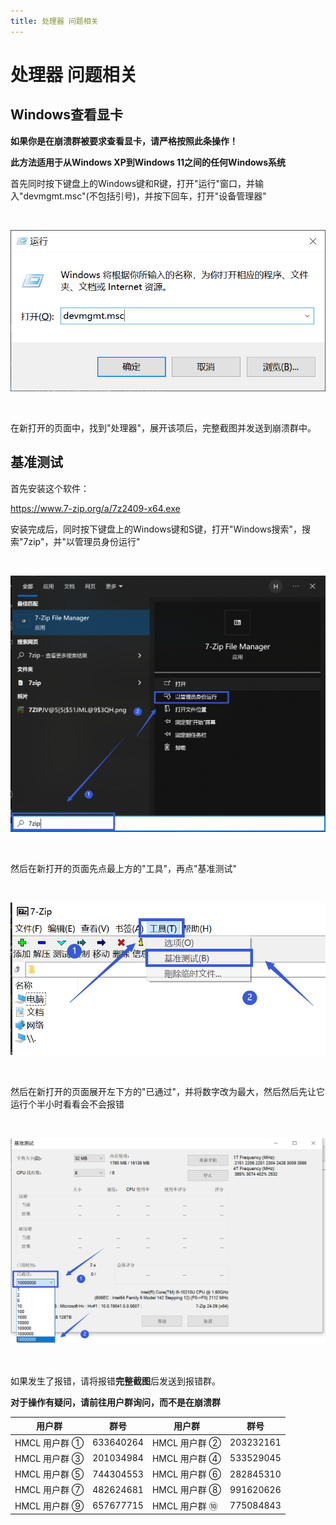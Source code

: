 ```yaml
---
title: 处理器 问题相关
---
```


# 处理器 问题相关

## Windows查看显卡

**如果你是在崩溃群被要求查看显卡，请严格按照此条操作！**

**此方法适用于从Windows XP到Windows 11之间的任何Windows系统**

首先同时按下键盘上的Windows键和R键，打开"运行"窗口，并输入"devmgmt.msc"(不包括引号)，并按下回车，打开"设备管理器"

<br>

![示例](gpu/1.png)

<br>

在新打开的页面中，找到"处理器"，展开该项后，完整截图并发送到崩溃群中。

<a id="1"></a>
## 基准测试

首先安装这个软件：

https://www.7-zip.org/a/7z2409-x64.exe

安装完成后，同时按下键盘上的Windows键和S键，打开"Windows搜索"，搜索"7zip"，并"以管理员身份运行"

<br>

![示例](cpu/1.png)

<br>

然后在新打开的页面先点最上方的"工具"，再点"基准测试"

<br>

![示例](cpu/2.png)

<br>

然后在新打开的页面展开左下方的"已通过"，并将数字改为最大，然后然后先让它运行个半小时看看会不会报错

<br>


![示例](cpu/3.png)

<br>

如果发生了报错，请将报错**完整截图**后发送到报错群。

**对于操作有疑问，请前往用户群询问，而不是在崩溃群**

| 用户群       | 群号       | 用户群       | 群号       |
| ------------ | ---------- | ------------ | ---------- |
| HMCL 用户群 ① | 633640264  | HMCL 用户群 ② | 203232161  |
| HMCL 用户群 ③ | 201034984  | HMCL 用户群 ④ | 533529045  |
| HMCL 用户群 ⑤ | 744304553  | HMCL 用户群 ⑥ | 282845310  |
| HMCL 用户群 ⑦ | 482624681  | HMCL 用户群 ⑧ | 991620626  |
| HMCL 用户群 ⑨ | 657677715  | HMCL 用户群 ⑩ | 775084843  |